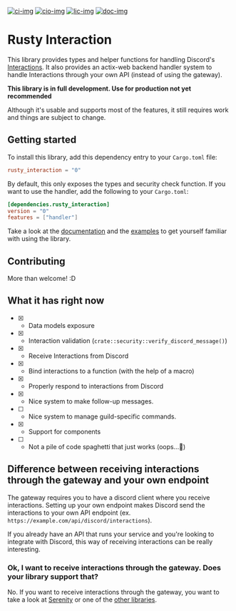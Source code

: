 [![ci-img]][ci-link] [![cio-img]][cio-link] [![lic-img]][lic-link] [![doc-img]][doc-link]

# Rusty Interaction
This library provides types and helper functions for handling Discord's [Interactions](https://discord.com/developers/docs/interactions/slash-commands). It also provides an actix-web backend handler system to handle Interactions through your own API (instead of using the gateway).

**This library is in full development. Use for production not yet recommended**

Although it's usable and supports most of the features, it still requires work and things are subject to change. 
## Getting started
To install this library, add this dependency entry to your `Cargo.toml` file:
```toml
rusty_interaction = "0"
```
By default, this only exposes the types and security check function. If you want to use the handler, add the following to your `Cargo.toml`:
```toml
[dependencies.rusty_interaction]
version = "0"
features = ["handler"]
```
Take a look at the [documentation](https://docs.rs/rusty_interaction) and the [examples](/examples) to get yourself familiar with using the library.
## Contributing
More than welcome! :D

## What it has right now
- [x] - Data models exposure
- [x] - Interaction validation (`crate::security::verify_discord_message()`)
- [x] - Receive Interactions from Discord
- [x] - Bind interactions to a function (with the help of a macro)
- [x] - Properly respond to interactions from Discord
- [x] - Nice system to make follow-up messages.
- [ ] - Nice system to manage guild-specific commands.
- [x] - Support for components
- [ ] - Not a pile of code spaghetti that just works (oops...👀)


## Difference between receiving interactions through the gateway and your own endpoint
The gateway requires you to have a discord client where you receive interactions. 
Setting up your own endpoint makes Discord send the interactions to your own API endpoint (ex. `https://example.com/api/discord/interactions`).

If you already have an API that runs your service and you're looking to integrate with Discord, this way of receiving interactions can be really interesting.

### Ok, I want to receive interactions through the gateway. Does your library support that?
No. If you want to receive interactions through the gateway, you want to take a look at [Serenity](https://github.com/serenity-rs/serenity) or one of the [other libraries](https://discord.com/developers/docs/topics/community-resources#libraries-discord-libraries).

[ci-link]: https://github.com/hugopilot/rusty-interaction/actions
[ci-img]: https://img.shields.io/github/workflow/status/hugopilot/rusty-interaction/RustCI?style=flat-square
[cio-link]: https://crates.io/crates/rusty_interaction
[cio-img]: https://img.shields.io/crates/v/rusty-interaction?style=flat-square
[lic-link]: /LICENSE
[lic-img]: https://img.shields.io/crates/l/rusty-interaction?style=flat-square
[doc-link]: https://docs.rs/rusty_interaction
[doc-img]: https://img.shields.io/docsrs/rusty_interaction/latest?style=flat-square
